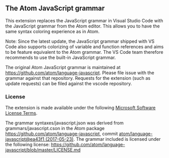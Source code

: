 ## The Atom JavaScript grammar 

This extension replaces the JavaScript grammar in Visual Studio Code with the JavaScript grammar from the Atom editor. 
This allows you to have the same syntax coloring experience as in Atom. 

Note: Since the latest update, the JavaScript grammar shipped with VS Code also supports colorizing of variable and function references
and aims to be feature equivalent to the Atom grammar. The VS Code team therefore recommends to use the built-in JavaScript grammar.

The original Atom JavaScript grammar is maintained at https://github.com/atom/language-javascript. Please file issue with the grammar against that repository. Requests for the extension (such as update requests) can be filed against the vscode repository.

### License
The extension is made available under the following [Microsoft Software License Terms](LICENSE.txt).

The grammar syntaxes/javascript.json was derived from grammars/javascript.cson in the 
Atom package https://github.com/atom/language-javascript, commit [atom/language-javascript@ea43f1 (2017-05-23)](https://github.com/atom/language-javascript/commit/ea43f155e426e16b1f55b90d675950e51fb27700). 
The grammar included is licensed under the following license: https://github.com/atom/language-javascript/blob/master/LICENSE.md
